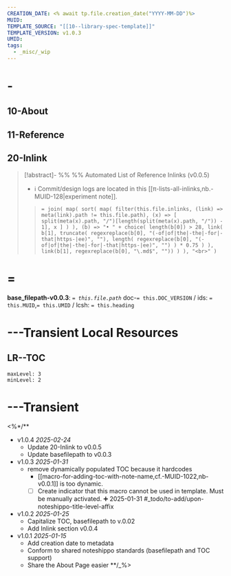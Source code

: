 ```yaml
---
CREATION_DATE: <% await tp.file.creation_date("YYYY-MM-DD")%>
MUID: 
TEMPLATE_SOURCE: "[[10--library-spec-template]]"
TEMPLATE_VERSION: v1.0.3
UMID: 
tags:
  - _misc/_wip
---
```


# -

## 10-About

## 11-Reference

## 20-Inlink

> [!abstract]- %%  %% Automated List of Reference Inlinks (v0.0.5)
> * ℹ Commit/design logs are located in this [[π-lists-all-inlinks,nb.-MUID-128|experiment note]]. 
> > `= join( map( sort( map( filter(this.file.inlinks, (link) => meta(link).path != this.file.path), (x) => [ split(meta(x).path, "/")[length(split(meta(x).path, "/")) - 1], x ] ) ), (b) => "• " + choice( length(b[0]) > 28, link( b[1], truncate( regexreplace(b[0], "(-of|of|the|-the|-for|-that|https-|ee)", ""), length( regexreplace(b[0], "(-of|of|the|-the|-for|-that|https-|ee)", "") ) * 0.75 ) ), link(b[1], regexreplace(b[0], "\.md$", "")) ) ), "<br>" )`



# =

**base_filepath-v0.0.3**: *`= this.file.path`* doc-`= this.DOC_VERSION` / ids: `= this.MUID`,`= this.UMID` / lcsh: `= this.heading`




# ---Transient Local Resources

## LR--TOC
```toc
maxLevel: 3
minLevel: 2
```
# ---Transient

<%*/**
* v1.0.4 *2025-02-24*
	* Update 20-Inlink to v0.0.5
	* Update basefilepath to v0.0.3
* v1.0.3 *2025-01-31*
  * remove dynamically populated TOC because it hardcodes
    * [[macro-for-adding-toc-with-note-name,cf.-MUID-1022,nb-v0.0.1]] is too dynamic.
    * [ ] Create indicator that this macro cannot be used in template. Must be manually activated. ➕ 2025-01-31 #_todo/to-add/upon-noteshippo-title-level-affix 
* v1.0.2 *2025-01-25*
  * Capitalize TOC, basefilepath to v.0.02
  * Add Inlink section v0.0.4
* v1.0.1 *2025-01-15*
	* Add creation date to metadata
	* Conform to shared noteshippo standards (basefilepath and TOC support)
	* Share the About Page easier
**/_%>
